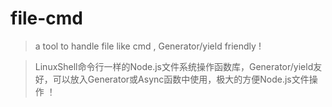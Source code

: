 # file-cmd

> a tool to handle file like cmd , Generator/yield friendly !

> LinuxShell命令行一样的Node.js文件系统操作函数库，Generator/yield友好，可以放入Generator或Async函数中使用，极大的方便Node.js文件操作 ！